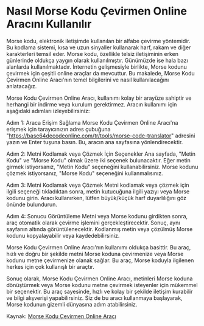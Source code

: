 Nasıl Morse Kodu Çevirmen Online Aracını Kullanılır
===================================================

Morse kodu, elektronik iletişimde kullanılan bir alfabe çevirme yöntemidir. Bu kodlama sistemi, kısa ve uzun sinyaller kullanarak harf, rakam ve diğer karakterleri temsil eder. Morse kodu, özellikle telsiz iletişiminin erken günlerinde oldukça yaygın olarak kullanılmıştır. Günümüzde ise hala bazı alanlarda kullanılmaktadır. İnternetin gelişmesiyle birlikte, Morse kodunu çevirmek için çeşitli online araçlar da mevcuttur. Bu makalede, Morse Kodu Çevirmen Online Aracı'nın temel bilgilerini ve nasıl kullanılacağını anlatacağız.

Morse Kodu Çevirmen Online Aracı, kullanımı kolay bir arayüze sahiptir ve herhangi bir indirme veya kurulum gerektirmez. Aracın kullanımı için aşağıdaki adımları izleyebilirsiniz:

Adım 1: Araca Erişim Sağlama Morse Kodu Çevirmen Online Aracı'na erişmek için tarayıcınızın adres çubuğuna "<https://base64decodeonline.com/tr/tools/morse-code-translator>" adresini yazın ve Enter tuşuna basın. Bu, aracın ana sayfasına yönlendirecektir.

Adım 2: Metni Kodlamak veya Çözmek İçin Seçenekler Ana sayfada, "Metin Kodu" ve "Morse Kodu" olmak üzere iki seçenek bulunacaktır. Eğer metin girmek istiyorsanız, "Metin Kodu" seçeneğini kullanabilirsiniz. Morse kodunu çözmek istiyorsanız, "Morse Kodu" seçeneğini kullanmalısınız.

Adım 3: Metni Kodlamak veya Çözmek Metni kodlamak veya çözmek için ilgili seçeneği tıkladıktan sonra, metin kutucuğuna ilgili yazıyı veya Morse kodunu girin. Aracı kullanırken, lütfen büyük/küçük harf duyarlılığını göz önünde bulundurun.

Adım 4: Sonucu Görüntüleme Metni veya Morse kodunu girdikten sonra, araç otomatik olarak çevirme işlemini gerçekleştirecektir. Sonuç, aynı sayfanın altında görüntülenecektir. Kodlanmış metin veya çözülmüş Morse kodunu kopyalayabilir veya kaydedebilirsiniz.

Morse Kodu Çevirmen Online Aracı'nın kullanımı oldukça basittir. Bu araç, hızlı ve doğru bir şekilde metni Morse koduna çevirmenize veya Morse kodunu metne çevirmenize olanak sağlar. Bu araç, Morse koduyla ilgilenen herkes için çok kullanışlı bir araçtır.

Sonuç olarak, Morse Kodu Çevirmen Online Aracı, metinleri Morse koduna dönüştürmek veya Morse kodunu metne çevirmek isteyenler için mükemmel bir seçenektir. Bu araç sayesinde, hızlı ve kolay bir şekilde iletişim kurabilir ve bilgi alışverişi yapabilirsiniz. Siz de bu aracı kullanmaya başlayarak, Morse kodunun gizemli dünyasına adım atabilirsiniz.

Kaynak: [Morse Kodu Çevirmen Online Aracı](https://base64decodeonline.com/tr/tools/morse-code-translator)